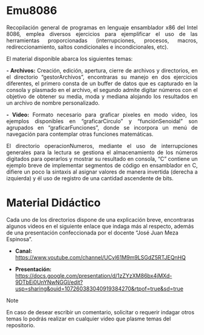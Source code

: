# Emu8086

<p align="justify">
Recopilación general de programas en lenguaje ensamblador x86 del Intel 8086, emplea diversos ejercicios para ejemplificar el uso de las herramientas proporcionadas (interrupciones, procesos, macros, redireccionamiento, saltos condicionales e incondicionales, etc).
</p>

El material disponible abarca los siguientes temas:

<p align="justify">
<b>- Archivos:</b> Creación, edición, apertura, cierre de archivos y directorios, en el directorio “gestorArchivos”, encontraras su manejo en dos ejercicios diferentes, el primero consta de un buffer de datos que es capturado en la consola y plasmado en el archivo, el segundo admite digitar números con el objetivo de obtener su media, moda y mediana alojando los resultados en un archivo de nombre personalizado.
</p>

<p align="justify">
<b>-	Video:</b> Formato necesario para graficar pixeles en modo video, los ejemplos disponibles en “graficarCirculo” y “funciónSenoidal” son agrupados en “graficarFunciones”, donde se incorpora un menú de navegación para contemplar otras funciones matemáticas.
</p>

<p align="justify">
El directorio operacionNumeros, mediante el uso de interrupciones generales para la lectura se gestiona el almacenamiento de los números digitados para operarlos y mostrar su resultado en consola, “C” contiene un ejemplo breve de implementar segmentos de código en ensamblador en C, difiere un poco la sintaxis al asignar valores de manera invertida (derecha a izquierda) y él uso de registro de una cantidad ascendente de bits.
</p>

# Material Didáctico

Cada uno de los directorios dispone de una explicación breve, encontraras algunos videos en el siguiente enlace que indaga más al respecto, además de una presentación confeccionada por el docente “José Juan Meza Espinosa”.

- **Canal:** https://www.youtube.com/channel/UCvl61M9m9LSGdZ5RTJEQnHQ

- **Presentación:** https://docs.google.com/presentation/d/1zZYzXM86bx4jMXd-9DTbEi0UnYNwNGGl/edit?usp=sharing&ouid=107260383040919384270&rtpof=true&sd=true

> [!NOTE]
> En caso de desear escribir un comentario, solicitar o requerir indagar otros temas lo podrás realizar en cualquier video que plasme temas del repositorio.
